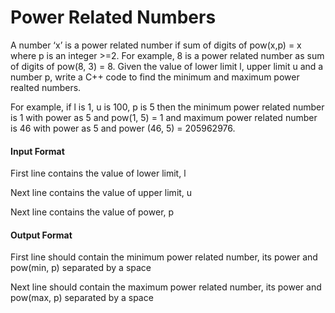 # Power Related Numbers

A number ‘x’ is a power related number if sum of digits of pow(x,p) = x where p
is an integer >=2. For example, 8 is a power related number as sum of digits of
pow(8, 3) = 8. Given the value of lower limit l, upper limit u and a number p,
write a C++ code to find the minimum and maximum power realted numbers.

For example, if l is 1, u is 100, p is 5 then the minimum power related number is
1 with power as 5 and pow(1, 5) = 1 and maximum power related number is 46
with power as 5 and power (46, 5) = 205962976.

#### Input Format

First line contains the value of lower limit, l

Next line contains the value of upper limit, u

Next line contains the value of power, p

#### Output Format

First line should contain the minimum power related number, its power and
pow(min, p) separated by a space

Next line should contain the maximum power related number, its power and
pow(max, p) separated by a space